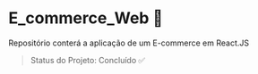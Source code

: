 # E_commerce_Web 🏬

Repositório conterá a aplicação de um E-commerce em React.JS

> Status do Projeto: Concluído :white_check_mark:


